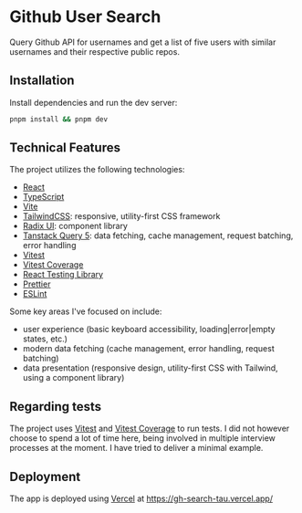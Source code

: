 # Github User Search

Query Github API for usernames and get a list of five users with similar
usernames and their respective public repos.

## Installation

Install dependencies and run the dev server:

```sh
pnpm install && pnpm dev
```

## Technical Features

The project utilizes the following technologies:

- [React](https://reactjs.org/)
- [TypeScript](https://www.typescriptlang.org/)
- [Vite](https://vitejs.dev/)
- [TailwindCSS](https://tailwindcss.com/): responsive, utility-first CSS framework
- [Radix UI](https://www.radix-ui.com/): component library
- [Tanstack Query 5](https://tanstack.com/query/latest): data fetching, cache management, request batching, error handling
- [Vitest](https://vitest.dev/)
- [Vitest Coverage](https://vitest.dev/coverage)
- [React Testing Library](https://testing-library.com/)
- [Prettier](https://prettier.io/)
- [ESLint](https://eslint.org/)

Some key areas I've focused on include:

- user experience (basic keyboard accessibility, loading|error|empty states, etc.)
- modern data fetching (cache management, error handling, request batching)
- data presentation (responsive design, utility-first CSS with Tailwind, using a component library)

## Regarding tests

The project uses [Vitest](https://vitest.dev/) and [Vitest
Coverage](https://vitest.dev/coverage) to run tests. I did not however choose to
spend a lot of time here, being involved in multiple interview processes at the
moment. I have tried to deliver a minimal example.

## Deployment

The app is deployed using [Vercel](https://vercel.com) at https://gh-search-tau.vercel.app/
